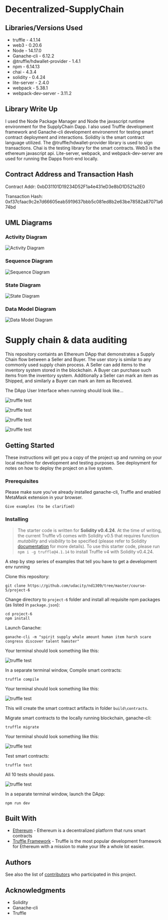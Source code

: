 # Decentralized-SupplyChain

## Libraries/Versions Used

* truffle - 4.1.14
* web3 - 0.20.6
* Node - 14.17.0
* Ganache-cli - 6.12.2
* @truffle/hdwallet-provider - 1.4.1
* npm - 6.14.13
* chai - 4.3.4
* solidity - 0.4.24
* lite-server - 2.4.0
* webpack - 5.38.1
* webpack-dev-server - 3.11.2

## Library Write Up

I used the Node Package Manager and Node the javascript runtime environment for the SupplyChain Dapp. I also used Truffle development framework and Ganache-cli development environemnt for testing smart contract deployment and interactions. Solidity is the smart contract language utilized. The @truffle/hdwallet-provider library is used to sign transactions. Chai is the testing library for the smart contracts. Web3 is the ethereum javascript api. Lite-server, webpack, and webpack-dev-server are used for running the Dapps front-end locally.

## Contract Address and Transaction Hash

Contract Addr: 0xbD31101D19234D52F1a4e431eD3e8bD1D521a2E0

Transaction Hash: 0xf37cfaac9c2e7d66605eab5919637bbb5c081ed8b2e63be78582a87071a674bd

## UML Diagrams

### Activity Diagram

![Activity Diagram](https://github.com/eldm-ethanmoore/Decentralized-SupplyChain/blob/main/Diagrams/ActivityDiagram.PNG)

### Sequence Diagram

![Sequence Diagram](https://github.com/eldm-ethanmoore/Decentralized-SupplyChain/blob/main/Diagrams/SequenceDiagram.PNG)

### State Diagram

![State Diagram](https://github.com/eldm-ethanmoore/Decentralized-SupplyChain/blob/main/Diagrams/StateDiagram.PNG)

### Data Model Diagram

![Data Model Diagram](https://github.com/eldm-ethanmoore/Decentralized-SupplyChain/blob/main/Diagrams/DataModelDiagram.PNG)

# Supply chain & data auditing

This repository containts an Ethereum DApp that demonstrates a Supply Chain flow between a Seller and Buyer. The user story is similar to any commonly used supply chain process. A Seller can add items to the inventory system stored in the blockchain. A Buyer can purchase such items from the inventory system. Additionally a Seller can mark an item as Shipped, and similarly a Buyer can mark an item as Received.

The DApp User Interface when running should look like...

![truffle test](images/ftc_product_overview.png)

![truffle test](images/ftc_farm_details.png)

![truffle test](images/ftc_product_details.png)

![truffle test](images/ftc_transaction_history.png)


## Getting Started

These instructions will get you a copy of the project up and running on your local machine for development and testing purposes. See deployment for notes on how to deploy the project on a live system.

### Prerequisites

Please make sure you've already installed ganache-cli, Truffle and enabled MetaMask extension in your browser.

```
Give examples (to be clarified)
```

### Installing

> The starter code is written for **Solidity v0.4.24**. At the time of writing, the current Truffle v5 comes with Solidity v0.5 that requires function *mutability* and *visibility* to be specified (please refer to Solidity [documentation](https://docs.soliditylang.org/en/v0.5.0/050-breaking-changes.html) for more details). To use this starter code, please run `npm i -g truffle@4.1.14` to install Truffle v4 with Solidity v0.4.24. 

A step by step series of examples that tell you have to get a development env running

Clone this repository:

```
git clone https://github.com/udacity/nd1309/tree/master/course-5/project-6
```

Change directory to ```project-6``` folder and install all requisite npm packages (as listed in ```package.json```):

```
cd project-6
npm install
```

Launch Ganache:

```
ganache-cli -m "spirit supply whale amount human item harsh scare congress discover talent hamster"
```

Your terminal should look something like this:

![truffle test](images/ganache-cli.png)

In a separate terminal window, Compile smart contracts:

```
truffle compile
```

Your terminal should look something like this:

![truffle test](images/truffle_compile.png)

This will create the smart contract artifacts in folder ```build\contracts```.

Migrate smart contracts to the locally running blockchain, ganache-cli:

```
truffle migrate
```

Your terminal should look something like this:

![truffle test](images/truffle_migrate.png)

Test smart contracts:

```
truffle test
```

All 10 tests should pass.

![truffle test](images/truffle_test.png)

In a separate terminal window, launch the DApp:

```
npm run dev
```

## Built With

* [Ethereum](https://www.ethereum.org/) - Ethereum is a decentralized platform that runs smart contracts
* [Truffle Framework](http://truffleframework.com/) - Truffle is the most popular development framework for Ethereum with a mission to make your life a whole lot easier.


## Authors

See also the list of [contributors](https://github.com/your/project/contributors.md) who participated in this project.

## Acknowledgments

* Solidity
* Ganache-cli
* Truffle

